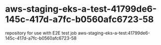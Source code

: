 # aws-staging-eks-a-test-41799de6-145c-417d-a7fc-b0560afc6723-58
repository for use with E2E test job aws-staging-eks-a-test:41799de6-145c-417d-a7fc-b0560afc6723-58
